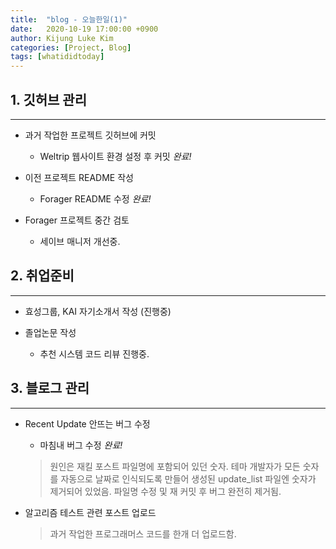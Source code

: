 ```yaml
---
title:  "blog - 오늘한일(1)"
date:   2020-10-19 17:00:00 +0900
author: Kijung Luke Kim
categories: [Project, Blog]
tags: [whatididtoday]
---
```


## 1. 깃허브 관리
---
 
- 과거 작업한 프로젝트 깃허브에 커밋
  - Weltrip 웹사이트 환경 설정 후 커밋 *완료!*

- 이전 프로젝트 README 작성
  - Forager README 수정 *완료!*

- Forager 프로젝트 중간 검토
  - 세이브 매니저 개선중.

## 2. 취업준비
---

- 효성그룹, KAI 자기소개서 작성 (진행중)

- 졸업논문 작성
  - 추천 시스템 코드 리뷰 진행중.

## 3. 블로그 관리
---

- Recent Update 안뜨는 버그 수정
  - 마침내 버그 수정 *완료!*
  > 원인은 재킬 포스트 파일명에 포함되어 있던 숫자. 테마 개발자가 모든 숫자를 자동으로 날짜로 인식되도록 만들어 생성된 update_list 파일엔 숫자가 제거되어 있었음. 파일명 수정 및 재 커밋 후 버그 완전히 제거됨. 

- 알고리즘 테스트 관련 포스트 업로드
  > 과거 작업한 프로그래머스 코드를 한개 더 업로드함.